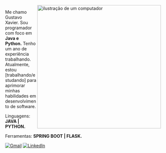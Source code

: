 <img src="https://raw.githubusercontent.com/MicaelliMedeiros/micaellimedeiros/master/image/computer-illustration.png" alt="ilustração de um computador" min-width="400px" max-width="400px" width="400px" align="right">

<p align="left"> 
Me chamo Gustavo Xavier. Sou programador com foco em <strong>Java e Python.</strong> Tenho um ano de experiência trabalhando. Atualmente, estou [trabalhando/estudando] para aprimorar minhas habilidades em desenvolvimento de software.
</p>

<p align="left">
  Linguagens: <strong>JAVA | PYTHON.</strong>
</p>

<p align="left">
  Ferramentas: <strong>SPRING BOOT | FLASK.</strong>
</p>

<p align="left">
  <a href="https://mail.google.com/mail/u/0/#inbox" title="Gmail">
  <img src="https://img.shields.io/badge/-Gmail-FF0000?style=flat-square&labelColor=FF0000&logo=gmail&logoColor=white&link=https://mail.google.com/mail/u/0/#inbox" alt="Gmail"/></a>
  <a href="https://www.linkedin.com/in/gustavo-xavier-farias-b2561418a/" title="LinkedIn">
  <img src="https://img.shields.io/badge/-Linkedin-0e76a8?style=flat-square&logo=Linkedin&logoColor=white&link=https://www.linkedin.com/in/gustavo-xavier-farias-b2561418a/" alt="LinkedIn"/></a>
</p>
